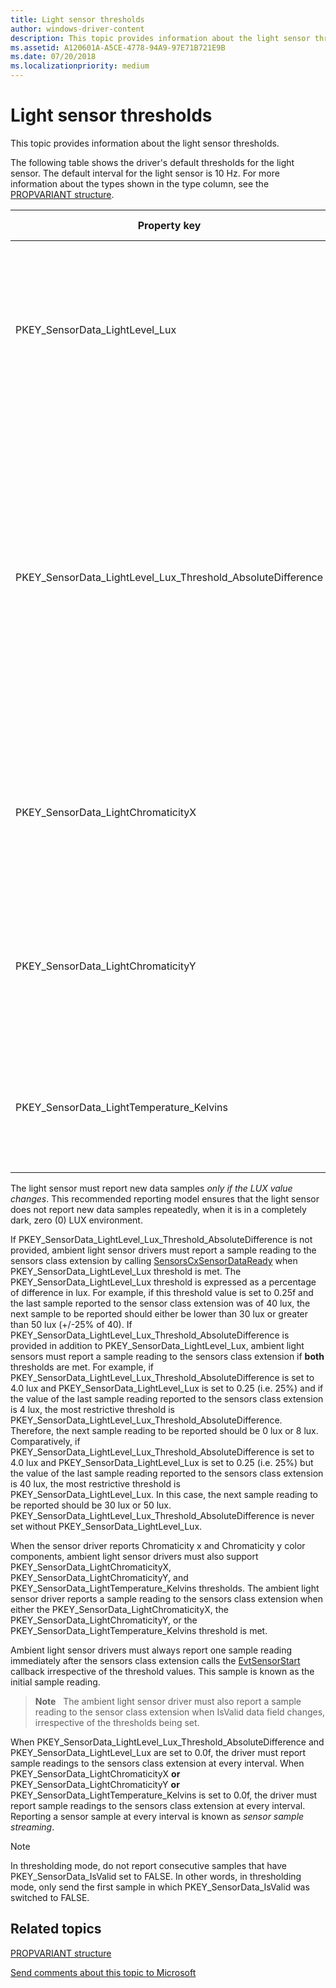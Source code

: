 ```yaml
---
title: Light sensor thresholds
author: windows-driver-content
description: This topic provides information about the light sensor thresholds.
ms.assetid: A120601A-A5CE-4778-94A9-97E71B721E9B
ms.date: 07/20/2018
ms.localizationpriority: medium
---
```


# Light sensor thresholds


This topic provides information about the light sensor thresholds.

The following table shows the driver's default thresholds for the light sensor. The default interval for the light sensor is 10 Hz. For more information about the types shown in the type column, see the [PROPVARIANT structure](http://go.microsoft.com/fwlink/p/?linkid=313395).

|Property key|Type|Required/Optional|Default value|Description|
|---|---|---|---|---|
|PKEY_SensorData_LightLevel_Lux|VT_R4|Required|0.25f|Minimum amount of change of illuminance required to reach the threshold, measured in percentages of lux. A value of 0.25f means 25% change in illuminance.|
|PKEY_SensorData_LightLevel_Lux_Threshold_AbsoluteDifference|VT_R4|Optional|1.0f|Minimum amount of change of illuminance required to reach the threshold, measured in lux. A value of 1.0f means 1 lux change in illuminance. <br>__Note:__ Implementing this threshold is highly recommended on portable devices as it helps reduce battery power consumption in low ambient light environments.|
|PKEY_SensorData_LightChromaticityX|VT_R4|Required if color is supported. Optional otherwise|0.01f|Minimum amount of change of the CIE 1931 x color coordinate required to reach the threshold, expressed as an absolute difference.|
|PKEY_SensorData_LightChromaticityY|VT_R4|Required if color is supported. Optional otherwise|0.01f|Minimum amount of change of the CIE 1931 y color coordinate required to reach the threshold, expressed as an absolute difference.|
|PKEY_SensorData_LightTemperature_Kelvins|VT_R4|Required if color is supported. Optional otherwise|50.0f|Minimum amount of change of the light temperature required to reach the threshold, measured in Kelvins.|

The light sensor must report new data samples *only if the LUX value changes*. This recommended reporting model ensures that the light sensor does not report new data samples repeatedly, when it is in a completely dark, zero (0) LUX environment.

If PKEY_SensorData_LightLevel_Lux_Threshold_AbsoluteDifference is not provided, ambient light sensor drivers must report a sample reading to the sensors class extension by calling [SensorsCxSensorDataReady](https://docs.microsoft.com/windows-hardware/drivers/ddi/content/sensorscx/nf-sensorscx-sensorscxsensordataready) when PKEY_SensorData_LightLevel_Lux threshold is met. The PKEY_SensorData_LightLevel_Lux threshold is expressed as a percentage of difference in lux. For example, if this threshold value is set to 0.25f and the last sample reported to the sensor class extension was of 40 lux, the next sample to be reported should either be lower than 30 lux or greater than 50 lux (+/-25% of 40).
If PKEY_SensorData_LightLevel_Lux_Threshold_AbsoluteDifference is provided in addition to PKEY_SensorData_LightLevel_Lux, ambient light sensors must report a sample reading to the sensors class extension if __both__ thresholds are met. For example, if PKEY_SensorData_LightLevel_Lux_Threshold_AbsoluteDifference is set to 4.0 lux and PKEY_SensorData_LightLevel_Lux is set to 0.25 (i.e. 25%) and if the value of the last sample reading reported to the sensors class extension is 4 lux, the most restrictive threshold is PKEY_SensorData_LightLevel_Lux_Threshold_AbsoluteDifference. Therefore, the next sample reading to be reported should be 0 lux or 8 lux.
Comparatively, if PKEY_SensorData_LightLevel_Lux_Threshold_AbsoluteDifference is set to 4.0 lux and PKEY_SensorData_LightLevel_Lux is set to 0.25 (i.e. 25%) but the value of the last sample reading reported to the sensors class extension is 40 lux, the most restrictive threshold is PKEY_SensorData_LightLevel_Lux. In this case, the next sample reading to be reported should be 30 lux or 50 lux.
PKEY_SensorData_LightLevel_Lux_Threshold_AbsoluteDifference is never set without PKEY_SensorData_LightLevel_Lux.

When the sensor driver reports Chromaticity x and Chromaticity y color components, ambient light sensor drivers must also support PKEY_SensorData_LightChromaticityX, PKEY_SensorData_LightChromaticityY, and PKEY_SensorData_LightTemperature_Kelvins thresholds.
The ambient light sensor driver reports a sample reading to the sensors class extension when either the PKEY_SensorData_LightChromaticityX, the PKEY_SensorData_LightChromaticityY, or the PKEY_SensorData_LightTemperature_Kelvins threshold is met.

Ambient light sensor drivers must always report one sample reading immediately after the sensors class extension calls the [EvtSensorStart](https://docs.microsoft.com/windows-hardware/drivers/ddi/content/sensorscx/ns-sensorscx-_sensor_controller_config) callback irrespective of the threshold values. This sample is known as the initial sample reading.

>**Note**   The ambient light sensor driver must also report a sample reading to the sensor class extension when IsValid data field changes, irrespective of the thresholds being set.

When PKEY_SensorData_LightLevel_Lux_Threshold_AbsoluteDifference and PKEY_SensorData_LightLevel_Lux are set to 0.0f, the driver must report sample readings to the sensors class extension at every interval.
When PKEY_SensorData_LightChromaticityX __or__ PKEY_SensorData_LightChromaticityY __or__ PKEY_SensorData_LightTemperature_Kelvins is set to 0.0f, the driver must report sample readings to the sensors class extension at every interval.
Reporting a sensor sample at every interval is known as *sensor sample streaming*.

>[!NOTE]
> In thresholding mode, do not report consecutive samples that have PKEY\_SensorData\_IsValid set to FALSE. In other words, in thresholding mode, only send the first sample in which PKEY\_SensorData\_IsValid was switched to FALSE.
 

## Related topics


[PROPVARIANT structure](http://go.microsoft.com/fwlink/p/?linkid=313395)

 

 

[Send comments about this topic to Microsoft](mailto:wsddocfb@microsoft.com?subject=Documentation%20feedback%20%5Bsensors/sensors%5D:%20Light%20sensor%20thresholds%20%20RELEASE:%20%2811/18/2017%29&body=%0A%0APRIVACY%20STATEMENT%0A%0AWe%20use%20your%20feedback%20to%20improve%20the%20documentation.%20We%20don't%20use%20your%20email%20address%20for%20any%20other%20purpose,%20and%20we'll%20remove%20your%20email%20address%20from%20our%20system%20after%20the%20issue%20that%20you're%20reporting%20is%20fixed.%20While%20we're%20working%20to%20fix%20this%20issue,%20we%20might%20send%20you%20an%20email%20message%20to%20ask%20for%20more%20info.%20Later,%20we%20might%20also%20send%20you%20an%20email%20message%20to%20let%20you%20know%20that%20we've%20addressed%20your%20feedback.%0A%0AFor%20more%20info%20about%20Microsoft's%20privacy%20policy,%20see%20http://privacy.microsoft.com/default.aspx. "Send comments about this topic to Microsoft")





